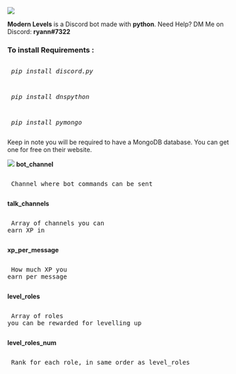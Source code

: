 ![](https://cdn.discordapp.com/attachments/809363224663031829/809686343382859826/MOSHED-2021-2-12-7-24-9.gif)

<p><b>Modern Levels</b> is a Discord bot made with <b>python</b>. Need Help? DM Me on Discord: <b>ryann#7322</b></p>

<h3>To install <b>Requirements :</b></h3> 
	 <pre><p> <i>pip install discord.py</i></p></pre>
   <pre><p> <i>pip install dnspython</i></p></pre>
   <pre><p> <i>pip install pymongo</i></p></pre>




<p> Keep in note you will be required to have a MongoDB database. You can get one for free on their website. </p>


![](https://cdn.discordapp.com/attachments/809363224663031829/809686324322762762/MOSHED-2021-2-12-7-23-56.gif)
<b> bot_channel </b> 
	 <pre><p> Channel where bot commands can be sent </p></pre>
<b> talk_channels </b> 
	 <pre><p> Array of channels you can earn XP in </p></pre>
<b> xp_per_message </b> 
	 <pre><p> How much XP you earn per message </p></pre>
<b> level_roles </b> 
	 <pre><p> Array of roles you can be rewarded for levelling up </p></pre>
<b> level_roles_num </b> 
	 <pre><p> Rank for each role, in same order as level_roles </p></pre>

